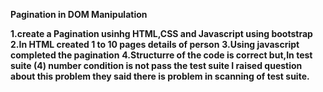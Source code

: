 **Pagination in DOM Manipulation**

**1.create a Pagination usinhg HTML,CSS and Javascript using bootstrap**
**2.In HTML created 1 to 10 pages details of person**
**3.Using javascript completed the pagination**
**4.Structurre of the code is correct but,In test suite (4) number condition is not pass the test suite I raised question about this problem they said there is problem in scanning of test suite.**
 